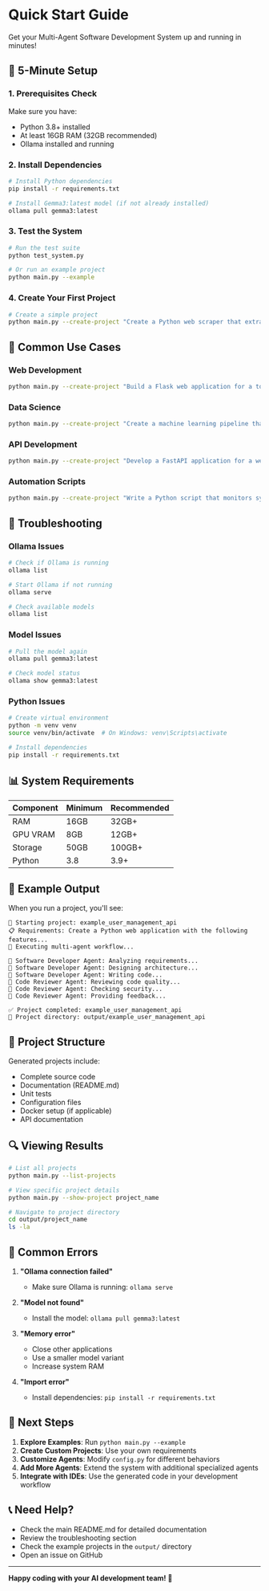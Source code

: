 # Quick Start Guide

Get your Multi-Agent Software Development System up and running in minutes!

## 🚀 5-Minute Setup

### 1. Prerequisites Check

Make sure you have:

-   Python 3.8+ installed
-   At least 16GB RAM (32GB recommended)
-   Ollama installed and running

### 2. Install Dependencies

```bash
# Install Python dependencies
pip install -r requirements.txt

# Install Gemma3:latest model (if not already installed)
ollama pull gemma3:latest
```

### 3. Test the System

```bash
# Run the test suite
python test_system.py

# Or run an example project
python main.py --example
```

### 4. Create Your First Project

```bash
# Create a simple project
python main.py --create-project "Create a Python web scraper that extracts data from a website and saves it to a CSV file"
```

## 🎯 Common Use Cases

### Web Development

```bash
python main.py --create-project "Build a Flask web application for a todo list with user authentication, database storage, and REST API endpoints"
```

### Data Science

```bash
python main.py --create-project "Create a machine learning pipeline that loads data from CSV, preprocesses it, trains a model, and provides prediction endpoints"
```

### API Development

```bash
python main.py --create-project "Develop a FastAPI application for a weather service that fetches data from external APIs and provides caching"
```

### Automation Scripts

```bash
python main.py --create-project "Write a Python script that monitors system resources, logs the data, and sends alerts when thresholds are exceeded"
```

## 🔧 Troubleshooting

### Ollama Issues

```bash
# Check if Ollama is running
ollama list

# Start Ollama if not running
ollama serve

# Check available models
ollama list
```

### Model Issues

```bash
# Pull the model again
ollama pull gemma3:latest

# Check model status
ollama show gemma3:latest
```

### Python Issues

```bash
# Create virtual environment
python -m venv venv
source venv/bin/activate  # On Windows: venv\Scripts\activate

# Install dependencies
pip install -r requirements.txt
```

## 📊 System Requirements

| Component | Minimum | Recommended |
| --------- | ------- | ----------- |
| RAM       | 16GB    | 32GB+       |
| GPU VRAM  | 8GB     | 12GB+       |
| Storage   | 50GB    | 100GB+      |
| Python    | 3.8     | 3.9+        |

## 🎨 Example Output

When you run a project, you'll see:

```
🚀 Starting project: example_user_management_api
📋 Requirements: Create a Python web application with the following features...
🔄 Executing multi-agent workflow...

🤖 Software Developer Agent: Analyzing requirements...
🤖 Software Developer Agent: Designing architecture...
🤖 Software Developer Agent: Writing code...
🤖 Code Reviewer Agent: Reviewing code quality...
🤖 Code Reviewer Agent: Checking security...
🤖 Code Reviewer Agent: Providing feedback...

✅ Project completed: example_user_management_api
📁 Project directory: output/example_user_management_api
```

## 📁 Project Structure

Generated projects include:

-   Complete source code
-   Documentation (README.md)
-   Unit tests
-   Configuration files
-   Docker setup (if applicable)
-   API documentation

## 🔍 Viewing Results

```bash
# List all projects
python main.py --list-projects

# View specific project details
python main.py --show-project project_name

# Navigate to project directory
cd output/project_name
ls -la
```

## 🚨 Common Errors

1. **"Ollama connection failed"**

    - Make sure Ollama is running: `ollama serve`

2. **"Model not found"**

    - Install the model: `ollama pull gemma3:latest`

3. **"Memory error"**

    - Close other applications
    - Use a smaller model variant
    - Increase system RAM

4. **"Import error"**
    - Install dependencies: `pip install -r requirements.txt`

## 🎯 Next Steps

1. **Explore Examples**: Run `python main.py --example`
2. **Create Custom Projects**: Use your own requirements
3. **Customize Agents**: Modify `config.py` for different behaviors
4. **Add More Agents**: Extend the system with additional specialized agents
5. **Integrate with IDEs**: Use the generated code in your development workflow

## 📞 Need Help?

-   Check the main README.md for detailed documentation
-   Review the troubleshooting section
-   Check the example projects in the `output/` directory
-   Open an issue on GitHub

---

**Happy coding with your AI development team! 🚀**
